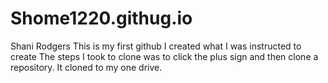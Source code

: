 # Shome1220.githug.io
Shani Rodgers
This is my first github
I created what I was instructed to create
The steps I took to clone was to click the plus sign and then clone a repository. It cloned to my one drive.
